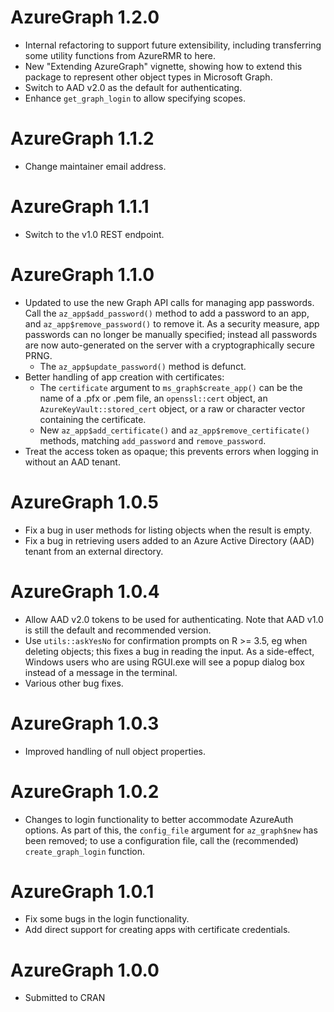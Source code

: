 # AzureGraph 1.2.0

- Internal refactoring to support future extensibility, including transferring some utility functions from AzureRMR to here.
- New "Extending AzureGraph" vignette, showing how to extend this package to represent other object types in Microsoft Graph.
- Switch to AAD v2.0 as the default for authenticating.
- Enhance `get_graph_login` to allow specifying scopes.

# AzureGraph 1.1.2

- Change maintainer email address.

# AzureGraph 1.1.1

- Switch to the v1.0 REST endpoint.

# AzureGraph 1.1.0

- Updated to use the new Graph API calls for managing app passwords. Call the `az_app$add_password()` method to add a password to an app, and `az_app$remove_password()` to remove it. As a security measure, app passwords can no longer be manually specified; instead all passwords are now auto-generated on the server with a cryptographically secure PRNG.
  - The `az_app$update_password()` method is defunct.
- Better handling of app creation with certificates:
  - The `certificate` argument to `ms_graph$create_app()` can be the name of a .pfx or .pem file, an `openssl::cert` object, an `AzureKeyVault::stored_cert` object, or a raw or character vector containing the certificate.
  - New `az_app$add_certificate()` and `az_app$remove_certificate()` methods, matching `add_password` and `remove_password`.
- Treat the access token as opaque; this prevents errors when logging in without an AAD tenant.

# AzureGraph 1.0.5

- Fix a bug in user methods for listing objects when the result is empty.
- Fix a bug in retrieving users added to an Azure Active Directory (AAD) tenant from an external directory.

# AzureGraph 1.0.4

- Allow AAD v2.0 tokens to be used for authenticating. Note that AAD v1.0 is still the default and recommended version.
- Use `utils::askYesNo` for confirmation prompts on R >= 3.5, eg when deleting objects; this fixes a bug in reading the input. As a side-effect, Windows users who are using RGUI.exe will see a popup dialog box instead of a message in the terminal.
- Various other bug fixes.

# AzureGraph 1.0.3

- Improved handling of null object properties.

# AzureGraph 1.0.2

- Changes to login functionality to better accommodate AzureAuth options. As part of this, the `config_file` argument for `az_graph$new` has been removed; to use a configuration file, call the (recommended) `create_graph_login` function.

# AzureGraph 1.0.1

- Fix some bugs in the login functionality.
- Add direct support for creating apps with certificate credentials.

# AzureGraph 1.0.0

- Submitted to CRAN
